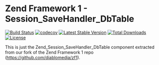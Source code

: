 Zend Framework 1 - Session_SaveHandler_DbTable
============================
[![Build Status](https://travis-ci.org/diablomedia/zf1-session-savehandler-dbtable.svg?branch=master)](https://travis-ci.org/diablomedia/zf1-session-savehandler-dbtable)
[![codecov](https://codecov.io/gh/diablomedia/zf1-session-savehandler-dbtable/branch/master/graph/badge.svg)](https://codecov.io/gh/diablomedia/zf1-session-savehandler-dbtable)
[![Latest Stable Version](https://poser.pugx.org/diablomedia/zendframework1-session-savehandler-dbtable/v/stable)](https://packagist.org/packages/diablomedia/zendframework1-session-savehandler-dbtable)
[![Total Downloads](https://poser.pugx.org/diablomedia/zendframework1-session-savehandler-dbtable/downloads)](https://packagist.org/packages/diablomedia/zendframework1-session-savehandler-dbtable)
[![License](https://poser.pugx.org/diablomedia/zendframework1-session-savehandler-dbtable/license)](https://packagist.org/packages/diablomedia/zendframework1-session-savehandler-dbtable)

This is just the Zend_Session_SaveHandler_DbTable component extracted from our fork of the Zend Framework 1 repo (https://github.com/diablomedia/zf1).
